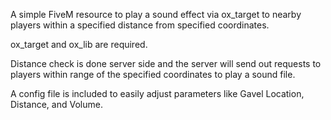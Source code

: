 A simple FiveM resource to play a sound effect via ox_target to nearby players within a specified distance from specified coordinates.

ox_target and ox_lib are required.

Distance check is done server side and the server will send out requests to players within range of the specified coordinates to play a sound file.

A config file is included to easily adjust parameters like Gavel Location, Distance, and Volume.
